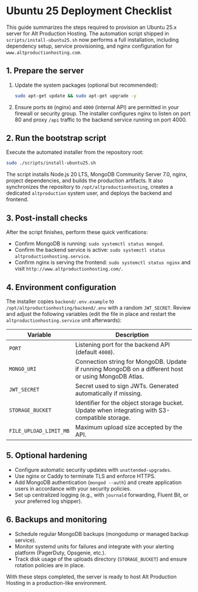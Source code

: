 # Ubuntu 25 Deployment Checklist

This guide summarizes the steps required to provision an Ubuntu 25.x server for Alt Production Hosting. The automation script shipped in `scripts/install-ubuntu25.sh` now performs a full installation, including dependency setup, service provisioning, and nginx configuration for `www.altproductionhosting.com`.

## 1. Prepare the server

1. Update the system packages (optional but recommended):
   ```bash
   sudo apt-get update && sudo apt-get upgrade -y
   ```
2. Ensure ports `80` (nginx) and `4000` (internal API) are permitted in your firewall or security group. The installer configures nginx to listen on port 80 and proxy `/api` traffic to the backend service running on port 4000.

## 2. Run the bootstrap script

Execute the automated installer from the repository root:

```bash
sudo ./scripts/install-ubuntu25.sh
```

The script installs Node.js 20 LTS, MongoDB Community Server 7.0, nginx, project dependencies, and builds the production artifacts. It also synchronizes the repository to `/opt/altproductionhosting`, creates a dedicated `altproduction` system user, and deploys the backend and frontend.

## 3. Post-install checks

After the script finishes, perform these quick verifications:

- Confirm MongoDB is running: `sudo systemctl status mongod`.
- Confirm the backend service is active: `sudo systemctl status altproductionhosting.service`.
- Confirm nginx is serving the frontend: `sudo systemctl status nginx` and visit `http://www.altproductionhosting.com/`.

## 4. Environment configuration

The installer copies `backend/.env.example` to `/opt/altproductionhosting/backend/.env` with a random `JWT_SECRET`. Review and adjust the following variables (edit the file in place and restart the `altproductionhosting.service` unit afterwards):

| Variable | Description |
|----------|-------------|
| `PORT` | Listening port for the backend API (default `4000`). |
| `MONGO_URI` | Connection string for MongoDB. Update if running MongoDB on a different host or using MongoDB Atlas. |
| `JWT_SECRET` | Secret used to sign JWTs. Generated automatically if missing. |
| `STORAGE_BUCKET` | Identifier for the object storage bucket. Update when integrating with S3-compatible storage. |
| `FILE_UPLOAD_LIMIT_MB` | Maximum upload size accepted by the API. |

## 5. Optional hardening

- Configure automatic security updates with `unattended-upgrades`.
- Use nginx or Caddy to terminate TLS and enforce HTTPS.
- Add MongoDB authentication (`mongod --auth`) and create application users in accordance with your security policies.
- Set up centralized logging (e.g., with `journald` forwarding, Fluent Bit, or your preferred log shipper).

## 6. Backups and monitoring

- Schedule regular MongoDB backups (mongodump or managed backup service).
- Monitor systemd units for failures and integrate with your alerting platform (PagerDuty, Opsgenie, etc.).
- Track disk usage of the uploads directory (`STORAGE_BUCKET`) and ensure rotation policies are in place.

With these steps completed, the server is ready to host Alt Production Hosting in a production-like environment.
